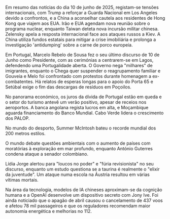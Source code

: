 Em resumo das notícias do dia 10 de junho de 2025, registam-se tensões internacionais, com Trump a reforçar a Guarda Nacional em Los Angeles devido a confrontos, e a China a aconselhar cautela aos residentes de Hong Kong que viajem aos EUA. Irão e EUA agendam nova reunião sobre o programa nuclear, enquanto Taiwan deteta nova incursão militar chinesa. Zelensky apela a resposta internacional face aos ataques russos a Kiev. A China utiliza fundos estatais para mitigar a crise imobiliária e prolonga a investigação 'antidumping' sobre a carne de porco europeia.

Em Portugal, Marcelo Rebelo de Sousa fez o seu último discurso de 10 de Junho como Presidente, com as cerimónias a centrarem-se em Lagos, defendendo uma Portugalidade aberta. O Governo nega "milhares" de imigrantes, enquanto o Chega quer suspender o reagrupamento familiar e Gouveia e Melo foi confrontado com protestos durante homenagem a ex-combatentes. Há relatos de esperas longas para o apoio do Porta 65 e Setúbal exige o fim das descargas de resíduos em Poçoilos.

No panorama económico, os juros da dívida de Portugal estão em queda e o setor do turismo antevê um verão positivo, apesar de receios nos aeroportos. A banca angolana regista lucros em alta, e Moçambique aguarda financiamento do Banco Mundial. Cabo Verde lidera o crescimento dos PALOP.

No mundo do desporto, Summer McIntosh bateu o recorde mundial dos 200 metros estilos.

O mundo debate questões ambientais com o aumento de países com moratórias à exploração em mar profundo, enquanto António Guterres condena ataque a senador colombiano.

Lídia Jorge alertou para "loucos no poder" e "fúria revisionista" no seu discurso, enquanto um estudo questiona se a taurina é realmente o "elixir da juventude". Um ataque numa escola na Áustria resultou em várias vítimas mortais.

Na área da tecnologia, modelos de IA chineses aproximam-se da cognição humana e a OpenAI desenvolve um dispositivo secreto com Jony Ive. Foi ainda noticiado que o apagão de abril causou o cancelamento de 437 voos e afetou 78 mil passageiros e que os reguladores recomendam maior autonomia energética e melhorias no 112.
